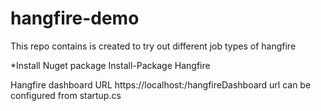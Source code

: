# hangfire-demo
This repo contains is created to try out different job types of hangfire 



*Install Nuget package 
        Install-Package Hangfire
        
        
Hangfire dashboard URL
        https://localhost:<port>/hangfireDashboard
        url can be configured from startup.cs
